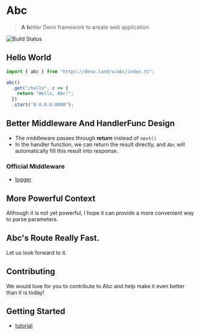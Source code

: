 # Abc

> **A** **b**etter Deno framework to **c**reate web application

![Build Status](https://api.travis-ci.org/zhmushan/abc.svg?branch=master)

## Hello World

```ts
import { abc } from "https://deno.land/x/abc/index.ts";

abc()
  .get("/hello", c => {
    return "Hello, Abc!";
  })
  .start("0.0.0.0:8080");
```

## Better Middleware And HandlerFunc Design

- The middleware passes through **return** instead of `next()`
- In the handler function, we can return the result directly, and `Abc` will automatically fill this result into response.

### Official Middleware

- [logger](https://github.com/zhmushan/abc_logger)

## More Powerful Context

Although it is not yet powerful, I hope it can provide a more convenient way to parse parameters.

## Abc's Route Really Fast.

Let us look forward to it.

## Contributing

We would love for you to contribute to Abc and help make it even better than it is today!

## Getting Started

- [tutorial](https://github.com/zhmushan/abc/wiki)
